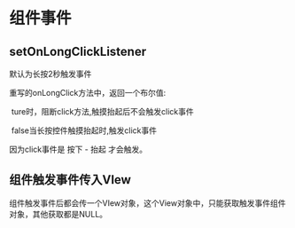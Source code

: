 # 组件事件

## setOnLongClickListener

默认为长按2秒触发事件

重写的onLongClick方法中，返回一个布尔值:

​	ture时，阻断click方法,触摸抬起后不会触发click事件

​	false当长按控件触摸抬起时,触发click事件

因为click事件是 按下 - 抬起  才会触发。



## 组件触发事件传入VIew

组件触发事件后都会传一个VIew对象，这个View对象中，只能获取触发事件组件对象，其他获取都是NULL。









